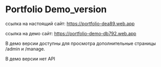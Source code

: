 # Portfolio Demo_version 

ссылка на настоящий сайт: https://portfolio-dea89.web.app 


ссылка на демо сайт:  https://portfolio-demo-db792.web.app 

В демо версии доступны для просмотра дополнительные страницы /admin и /manage.

В демо версии нет API

